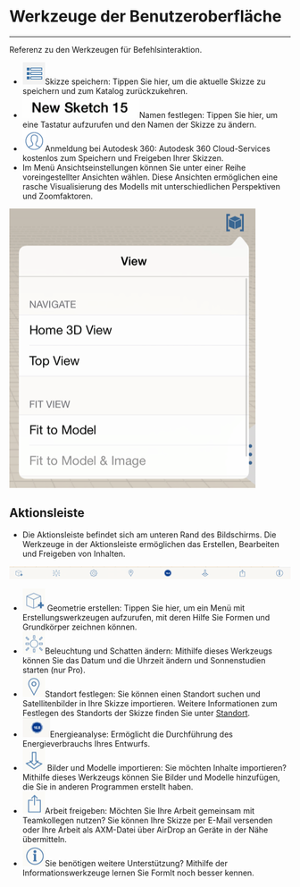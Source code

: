 

# Werkzeuge der Benutzeroberfläche

---

Referenz zu den Werkzeugen für Befehlsinteraktion.

* ![](Images/GUID-04A6C825-C1EB-4092-BEF6-9C20E9428677-low.png)Skizze speichern: Tippen Sie hier, um die aktuelle Skizze zu speichern und zum Katalog zurückzukehren.
* ![](Images/GUID-7DCFC00B-398E-433C-9182-9C7EE7CBD711-low.png)Namen festlegen: Tippen Sie hier, um eine Tastatur aufzurufen und den Namen der Skizze zu ändern.
* ![](Images/GUID-5B051083-621A-4688-85B0-1001C6678DAB-low.png)Anmeldung bei Autodesk 360: Autodesk 360 Cloud-Services kostenlos zum Speichern und Freigeben Ihrer Skizzen.
* Im Menü Ansichtseinstellungen können Sie unter einer Reihe voreingestellter Ansichten wählen. Diese Ansichten ermöglichen eine rasche Visualisierung des Modells mit unterschiedlichen Perspektiven und Zoomfaktoren.

![](Images/GUID-C7DD69E5-ACA9-46BA-8F0A-943ABEBF46D0-low.png)

## Aktionsleiste

* Die Aktionsleiste befindet sich am unteren Rand des Bildschirms. Die Werkzeuge in der Aktionsleiste ermöglichen das Erstellen, Bearbeiten und Freigeben von Inhalten.

![](Images/GUID-51EF19EC-8B3A-4FB9-A910-084101F760D0-low.png)

* ![](Images/GUID-4EF71987-2628-429E-A1B1-662572349FA0-low.png) Geometrie erstellen: Tippen Sie hier, um ein Menü mit Erstellungswerkzeugen aufzurufen, mit deren Hilfe Sie Formen und Grundkörper zeichnen können.
* ![](Images/GUID-F37890D4-292C-4E34-80FB-BE458BC41EFE-low.png)Beleuchtung und Schatten ändern: Mithilfe dieses Werkzeugs können Sie das Datum und die Uhrzeit ändern und Sonnenstudien starten (nur Pro).
* ![](Images/GUID-038A2E9F-B454-4AA7-8CB2-81A994DEAC15-low.png)Standort festlegen: Sie können einen Standort suchen und Satellitenbilder in Ihre Skizze importieren. Weitere Informationen zum Festlegen des Standorts der Skizze finden Sie unter [Standort](../../Location/README.md).
* ![](Images/GUID-8337F835-6D02-4C5B-BCF4-C15C128A5B04-low.png)Energieanalyse: Ermöglicht die Durchführung des Energieverbrauchs Ihres Entwurfs.
* ![](Images/GUID-94E05CFD-1805-485C-8332-E3F064917F65-low.png) Bilder und Modelle importieren: Sie möchten Inhalte importieren? Mithilfe dieses Werkzeugs können Sie Bilder und Modelle hinzufügen, die Sie in anderen Programmen erstellt haben.
* ![](Images/GUID-0FD289AF-E305-498C-8EBB-6C1676E1AEBE-low.png)Arbeit freigeben: Möchten Sie Ihre Arbeit gemeinsam mit Teamkollegen nutzen? Sie können Ihre Skizze per E-Mail versenden oder Ihre Arbeit als AXM-Datei über AirDrop an Geräte in der Nähe übermitteln.
* ![](Images/GUID-ED703137-B376-4A00-BB09-45C9547F6591-low.png)Sie benötigen weitere Unterstützung? Mithilfe der Informationswerkzeuge lernen Sie FormIt noch besser kennen.

